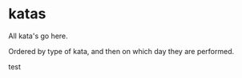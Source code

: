 katas
=====

All kata's go here.

Ordered by type of kata, and then on which day they are performed.

test
